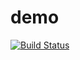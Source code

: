 # demo

[![Build Status](https://travis-ci.org/hamsadatta/demo.svg?branch=master)](https://travis-ci.org/hamsadatta/demo)


